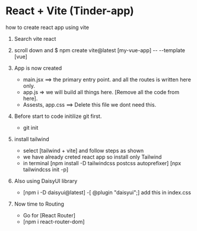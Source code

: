 # React + Vite (Tinder-app)

how to create react app using vite
1. Search vite react
2. scroll down and $ npm create vite@latest [my-vue-app] -- --template [vue]
3. App is now created
    - main.jsx ==> the primary entry point. and all the routes is written here only.
    - app.js => we will build all things here. [Remove all the code from here].
    - Assests, app.css ==> Delete this file we dont need this.
    
4. Before start to code initilize git first.
    - git init

5. install tailwind
    - select [tailwind + vite] and follow steps as shown
    - we have already creted react app so install only Tailwind
    - in terminal [npm install -D tailwindcss postcss autoprefixer] [npx tailwindcss init -p]

6. Also using DaisyUI library
    - [npm i -D daisyui@latest]
    -[ @plugin "daisyui";] add this in index.css

7. Now time to Routing
    - Go for [React Router]
    - [npm i react-router-dom]
